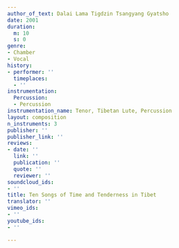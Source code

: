 ```yaml
---
author_of_text: Dalai Lama Tigdzin Tsangyang Gyatsho
date: 2001
duration:
  m: 10
  s: 0
genre:
- Chamber
- Vocal
history:
- performer: ''
  timeplaces:
  - ''
instrumentation:
  Percussion:
  - Percussion
instrumentation_name: Tenor, Tibetan Lute, Percussion
layout: composition
n_instruments: 3
publisher: ''
publisher_link: ''
reviews:
- date: ''
  link: ''
  publication: ''
  quote: ''
  reviewer: ''
soundcloud_ids:
- ''
title: Ten Songs of Time and Tenderness in Tibet
translator: ''
vimeo_ids:
- ''
youtube_ids:
- ''

---
```


